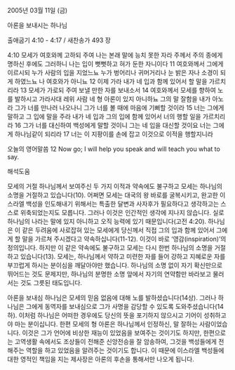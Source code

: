 2005년 03월 11일 (금)

아론을 보내시는 하나님



출애굽기 4:10 - 4:17 / 새찬송가 493 장


4:10 모세가 여호와께 고하되 주여 나는 본래 말에 능치 못한 자라 주께서 주의 종에게 명하신 후에도 그러하니 나는 입이 뻣뻣하고 혀가 둔한 자니이다 11 여호와께서 그에게 이르시되 누가 사람의 입을 지었느뇨 누가 벙어리나 귀머거리나 눈 밝은 자나 소경이 되게 하였느뇨 나 여호와가 아니뇨 12 이제 가라 내가 네 입과 함께 있어서 할 말을 가르치리라 13 모세가 가로되 주여 보낼 만한 자를 보내소서 14 여호와께서 모세를 향하여 노를 발하시고 가라사대 레위 사람 네 형 아론이 있지 아니하뇨 그의 말 잘함을 내가 아노라 그가 너를 만나러 나오나니 그가 너를 볼 때에 마음에 기뻐할 것이라 15 너는 그에게 말하고 그 입에 말을 주라 내가 네 입과 그의 입에 함께 있어서 너의 행할 일을 가르치리라 16 그가 너를 대신하여 백성에게 말할 것이니 그는 네 입을 대신할 것이요 너는 그에게 하나님같이 되리라 17 너는 이 지팡이를 손에 잡고 이것으로 이적을 행할지니라 

오늘의 영어말씀 
12 Now go; I will help you speak and will teach you what to say.

해석도움





모세의 거절 
하나님께서 보여주신 두 가지 이적과 약속에도 불구하고 모세는 하나님의 소명을 거절하고 있습니다(10). 어쩌면 모세는 대국의 왕 바로를 굴복시키고, 완고한 이스라엘 백성을 인도해내기 위해서는 특출한 달변과 사자후가 필요하다고 생각하고는 스스로 위축되었는지도 모릅니다. 그러나 이것은 인간적인 생각에 지나지 않습니다. 실로 하나님의 나라는 말에 있지 아니하고 오직 능력에 있기 때문입니다(고전 4:20). 하나님은 이 같은 두려움에 사로잡혀 있는 모세에게 당신께서 직접 그의 입과 함께 있어서 그에게 할 말을 가르쳐 주시겠다고 약속하십니다(11-12). 이것이 바로 ‘영감(inspiration)’의 정의입니다. 하지만 이 같은 약속에도 불구하고 모세는 다시 한번 하나님의 소명을 거절하고 있습니다(13). 모세는, 하나님께서 약하고 미련한 자를 들어 강하고 지혜로운 자를 부끄럽게 하시는 분이심을 깨달아야만 했습니다. 하나님의 소명 없이 자기 확신만으로 뛰어드는 것도 문제지만, 하나님의 분명한 소명 앞에서 자기의 연약함만 바라보고 물러서는 것도 그릇된 태도입니다. 

아론을 보내심 
하나님은 모세의 믿음 없음에 대해 노를 발하셨습니다(14상). 그러나 하나님은 그에게 동역자를 보내심으로 그가 사명을 감당할 수 있도록 도와주셨습니다(14하). 이처럼 하나님은 어떠한 경우에도 당신의 뜻을 포기하지 않으시고 기어이 성취하고야 마는 분이십니다. 한편 모세의 형 아론은 하나님께서 인정하신, 말 잘하는 사람이었습니다. 이것은 그가 언어에 비상한 재능이 있었음을 보여주는 것이기도 하지만, 한편으로는 고역생활 속에서도 조상들이 전해준 신앙전승을 잘 암송하여, 그것을 백성들에게 전해주는 역할을 하고 있었음을 알려주는 것이기도 합니다. 이 때문에 이스라엘 백성들에 대한 영적인 책임을 지는 제사장은 아론의 후손을 통해서만 나오게 됩니다.